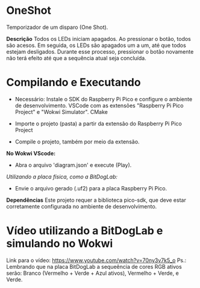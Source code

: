﻿# OneShot
Temporizador de um disparo (One Shot).

**Descrição**
Todos os LEDs iniciam apagados. Ao pressionar o botão, todos são acesos. Em seguida, os LEDs são apagados um a um, até que todos estejam desligados. Durante esse processo, pressionar o botão novamente não terá efeito até que a sequência atual seja concluída.

# Compilando e Executando

- Necessário:
Instale o SDK do Raspberry Pi Pico e configure o ambiente de desenvolvimento.
VSCode com as extensões "Raspberry Pi Pico Project" e "Wokwi Simulator".
CMake

- Importe o projeto (pasta) a partir da extensão do Raspberry Pi Pico Project
- Compile o projeto, também por meio da extensão.

**No Wokwi VScode:**
- Abra o arquivo 'diagram.json' e execute (Play).

*Utilizando a placa física, como a BitDogLab:*
- Envie o arquivo gerado (.uf2) para a placa Raspberry Pi Pico.

**Dependências**
Este projeto requer a biblioteca pico-sdk, que deve estar corretamente configurada no ambiente de desenvolvimento.

# Vídeo utilizando a BitDogLab e simulando no Wokwi
Link para o vídeo: https://www.youtube.com/watch?v=70ny3v7k5_o
Ps.: Lembrando que na placa BitDogLab a sequeência de cores RGB ativos serão: Branco (Vermelho + Verde + Azul ativos), Vermelho + Verde, e Verde.
